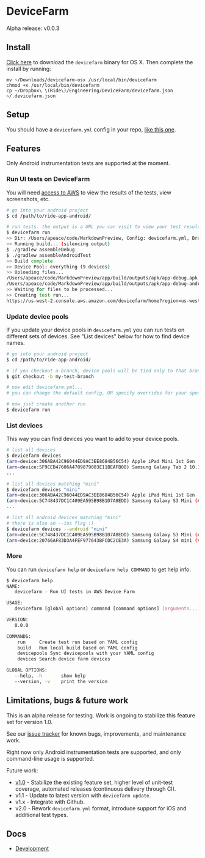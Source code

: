 # DeviceFarm

Alpha release: v0.0.3

## Install

[Click here](https://github.com/ride/devicefarm/releases/download/v0.0.3/devicefarm-osx) to download the `devicefarm` binary for OS X. Then complete the install by running:

```
mv ~/Downloads/devicefarm-osx /usr/local/bin/devicefarm
chmod +x /usr/local/bin/devicefarm
cp ~/Dropbox\ \(Ride\)/Engineering/DeviceFarm/devicefarm.json ~/.devicefarm.json
```

## Setup

You should have a `devicefarm.yml` config in your repo, [like this one](./config/testdata/config.yml).

## Features

Only Android instrumentation tests are supported at the moment.

### Run UI tests on DeviceFarm

You will need [access to AWS](https://github.com/ride/devops/blob/master/docs/aws-access.md) to view the results of the tests, view screenshots, etc.

```bash
# go into your android project
$ cd /path/to/ride-app-android/

# run tests. the output is a URL you can visit to view your test results.
$ devicefarm run
>> Dir: /Users/apeace/code/MarkdownPreview, Config: devicefarm.yml, Branch: devicefarm
>> Running build... (silencing output)
$ ./gradlew assembleDebug
$ ./gradlew assembleAndroidTest
>> Build complete
>> Device Pool: everything (9 devices)
>> Uploading files...
/Users/apeace/code/MarkdownPreview/app/build/outputs/apk/app-debug.apk
/Users/apeace/code/MarkdownPreview/app/build/outputs/apk/app-debug-androidTest-unaligned.apk
>> Waiting for files to be processed...
>> Creating test run...
https://us-west-2.console.aws.amazon.com/devicefarm/home?region=us-west-2#/projects/1124416c-bfb2-4334-817c-e211ecef7dc0/runs/a07ca17f-d8ec-4adf-8e36-dc776b847705
```

### Update device pools

If you update your device pools in `devicefarm.yml` you can run tests on different sets of devices. See "List devices" below for how to find device names.

```bash
# go into your android project
$ cd /path/to/ride-app-android/

# if you checkout a branch, device pools will be tied only to that branch
$ git checkout -b my-test-branch

# now edit devicefarm.yml...
# you can change the default config, OR specify overrides for your specific branch

# now just create another run
$ devicefarm run
```

### List devices

This way you can find devices you want to add to your device pools.

```bash
# list all devices
$ devicefarm devices
(arn=device:306ABA42C96044ED9AC3EE8684B56C54) Apple iPad Mini 1st Gen
(arn=device:5F9CEB47606A4709879003E11BEAFB08) Samsung Galaxy Tab 2 10.1 (WiFi)
...

# list all devices matching "mini"
$ devicefarm devices "mini"
(arn=device:306ABA42C96044ED9AC3EE8684B56C54) Apple iPad Mini 1st Gen
(arn=device:5C748437DC1C409EA595B98B1D7A8EDD) Samsung Galaxy S3 Mini (AT&T)
...

# list all android devices matching "mini"
# there is also an --ios flag :)
$ devicefarm devices --android "mini"
(arn=device:5C748437DC1C409EA595B98B1D7A8EDD) Samsung Galaxy S3 Mini (AT&T)
(arn=device:20766AF83D3A4FEF977643BFCDC2CE3A) Samsung Galaxy S4 mini (Verizon)
```

### More

You can run `devicefarm help` or `devicefarm help COMMAND` to get help info:

```bash
$ devicefarm help
NAME:
   devicefarm - Run UI tests in AWS Device Farm

USAGE:
   devicefarm [global options] command [command options] [arguments...]

VERSION:
   0.0.0

COMMANDS:
    run		Create test run based on YAML config
    build	Run local build based on YAML config
    devicepools	Sync devicepools with your YAML config
    devices	Search device farm devices

GLOBAL OPTIONS:
   --help, -h		show help
   --version, -v	print the version
```

## Limitations, bugs & future work

This is an alpha release for testing. Work is ongoing to stabilize this feature set for version 1.0.

See our [issue tracker](https://github.com/ride/devicefarm/issues) for known bugs, improvements, and maintenance work.

Right now only Android instrumentation tests are supported, and only command-line usage is supported.

Future work:

 * [v1.0](https://github.com/ride/devicefarm/milestones/v1.0.0) - Stabilize the existing feature set, higher level of unit-test coverage, automated releases (continuous delivery through CI).
 * v1.1 - Update to latest version with `devicefarm update`.
 * v1.x - Integrate with Github.
 * v2.0 - Rework `devicefarm.yml` format, introduce support for iOS and additional test types.

## Docs

 * [Development](./docs/development.md)
